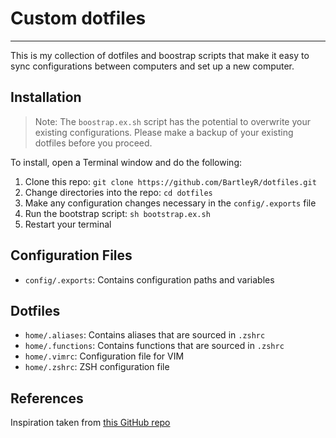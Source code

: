# Custom dotfiles
<hr/>
This is my collection of dotfiles and boostrap scripts that make it easy to sync configurations between computers and set up a new computer.

## Installation
> Note: The `boostrap.ex.sh` script has the potential to overwrite your existing configurations. Please make a backup of your existing dotfiles before you proceed.

To install, open a Terminal window and do the following:

1. Clone this repo: `git clone https://github.com/BartleyR/dotfiles.git`
2. Change directories into the repo: `cd dotfiles`
3. Make any configuration changes necessary in the `config/.exports` file
4. Run the bootstrap script: `sh bootstrap.ex.sh`
5. Restart your terminal

## Configuration Files
- `config/.exports`: Contains configuration paths and variables

## Dotfiles
- `home/.aliases`: Contains aliases that are sourced in `.zshrc`
- `home/.functions`: Contains functions that are sourced in `.zshrc`
- `home/.vimrc`: Configuration file for VIM
- `home/.zshrc`: ZSH configuration file

## References
Inspiration taken from [this GitHub repo](https://github.com/ajmalsiddiqui/dotfiles)